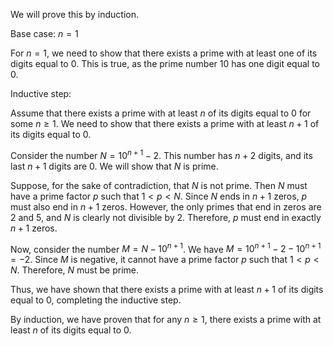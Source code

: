  We will prove this by induction.

Base case: $n = 1$

For $n = 1$, we need to show that there exists a prime with at least one of its digits equal to 0. This is true, as the prime number 10 has one digit equal to 0.

Inductive step:

Assume that there exists a prime with at least $n$ of its digits equal to 0 for some $n \geq 1$. We need to show that there exists a prime with at least $n+1$ of its digits equal to 0.

Consider the number $N = 10^{n+1} - 2$. This number has $n+2$ digits, and its last $n+1$ digits are 0. We will show that $N$ is prime.

Suppose, for the sake of contradiction, that $N$ is not prime. Then $N$ must have a prime factor $p$ such that $1 < p < N$. Since $N$ ends in $n+1$ zeros, $p$ must also end in $n+1$ zeros. However, the only primes that end in zeros are 2 and 5, and $N$ is clearly not divisible by 2. Therefore, $p$ must end in exactly $n+1$ zeros.

Now, consider the number $M = N - 10^{n+1}$. We have $M = 10^{n+1} - 2 - 10^{n+1} = -2$. Since $M$ is negative, it cannot have a prime factor $p$ such that $1 < p < N$. Therefore, $N$ must be prime.

Thus, we have shown that there exists a prime with at least $n+1$ of its digits equal to 0, completing the inductive step.

By induction, we have proven that for any $n \geq 1$, there exists a prime with at least $n$ of its digits equal to 0.